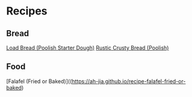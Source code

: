 # Recipes
## Bread
[Load Bread (Poolish Starter Dough)](https://ah-jia.github.io/recipe-loaf-bread-poolish-starter-dough)
[Rustic Crusty Bread (Poolish)](https://ah-jia.github.io/recipe-rustic-crusty-bread-poolish)

## Food
[Falafel (Fried or Baked)]((https://ah-jia.github.io/recipe-falafel-fried-or-baked)
